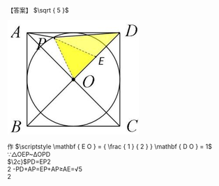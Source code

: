 【答案】 $\sqrt { 5 }$

![](<../../qs_image_DB/专题2-5_最值模型之阿氏圆与胡不归（解析版）/443287e2748631e179894ae147e1e73d8caccc0894e76e86e98963ab696b09cf.jpg>)

作 $\scriptstyle \mathbf { E O } = { \frac { 1 } { 2 } } \mathbf { D O } = 1$   
∵△OEP\~ΔOPD  
\$\2c}\$PD=EP2  
2 -PD+AP=EP+AP≥AE=√5  
2
